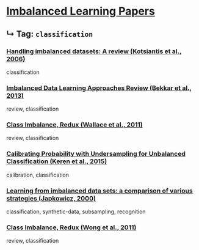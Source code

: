 # [Imbalanced Learning Papers](../README.md)
## ↳ Tag: `classification`

### [Handling imbalanced datasets: A review (Kotsiantis et al., 2006)](kotsiantis2006handling.md)

classification

### [Imbalanced Data Learning Approaches Review (Bekkar et al., 2013)](bekkar2013imbalanced.md)

review, classification

### [Class Imbalance, Redux (Wallace et al., 2011)](wallace2011class.md)

review, classification

### [Calibrating Probability with Undersampling for Unbalanced Classification (Keren et al., 2015)](pozzolo2015calibrating.md)

calibration, classification

### [Learning from imbalanced data sets: a comparison of various strategies (Japkowicz, 2000)](japkowicz2000learning.md)

classification, synthetic-data, subsampling, recognition

### [Class Imbalance, Redux (Wong et al., 2011)](wong2011classification.md)

review, classification
